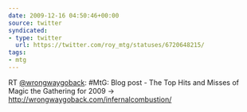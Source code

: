 ```yaml
---
date: 2009-12-16 04:50:46+00:00
source: twitter
syndicated:
- type: twitter
  url: https://twitter.com/roy_mtg/statuses/6720648215/
tags:
- mtg
---
```


RT [@wrongwaygoback](https://twitter.com/wrongwaygoback/): #MtG: Blog post - The Top Hits and Misses of Magic the Gathering for 2009 -&gt; http://wrongwaygoback.com/infernalcombustion/